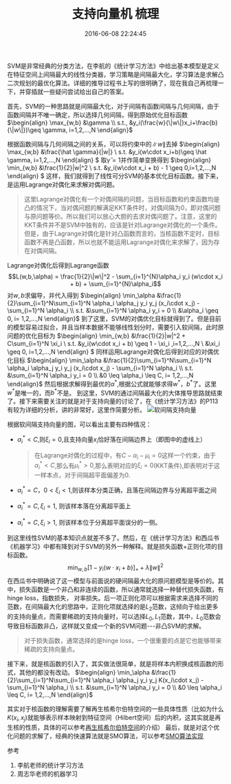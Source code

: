 ﻿---
title: 支持向量机 梳理
date: 2016-06-08 22:24:45
categories: [Machine Learning]
tag: [Machine Learning]
description:
---

SVM是非常经典的分类方法，在李航的《统计学习方法》中给出基本模型是定义在特征空间上间隔最大的线性分类器，学习策略是间隔最大化，学习算法是求解凸二次规划的最优化算法。详细的推导过程书上写的很明确了，现在我自己再梳理一下，并穿插就一些疑问尝试给出自己的答案。

<!--more-->

首先，SVM的一种思路就是间隔最大化，对于间隔有函数间隔与几何间隔，由于函数间隔并不唯一确定，所以选择几何间隔，得到原始优化目标函数
$\begin{align}
\max_{w,b} &\gamma \\
s.t., &y_i(\frac{w}{\|w\|}x_i+\frac{b}{\|w\|})\geq \gamma, i=1,2,...,N
\end{align}$

根据函数间隔与几何间隔之间的关系，可以将约束中的$\|w\|$去掉
$\begin{align}
\max_{w,b} &\frac{\hat \gamma}{\|w\|} \\
s.t. &y_i(w\cdot x_i+b)\geq \hat \gamma, i=1,2,...,N
\end{align}
$
取$\hat \gamma = 1$并作简单变换得到
$\begin{align}
\min_{w,b} &\frac{1}{2}\|w\|^2 \\
s.t. &y_i(w\cdot x_i + b) - 1 \geq 0,i=1,2,...,N
\end{align}
$
这样，我们就得到了线性可分SVM的基本优化目标函数。接下来，是运用Lagrange对偶化来求解对偶问题。
> 这里Lagrange对偶化有一个对偶间隔的问题，当目标函数和约束函数均是凸的情况下，当对偶问题的解满足KKT条件时，对偶间隔为0，即对偶问题与原问题等价。所以我们可以放心大胆的去求对偶问题了。注意，这里的KKT条件并不是SVM中独有的，应该是针对Lagrange对偶化的一个条件。但是，由于Lagrange对偶化是针对凸函数而言的，当核函数不定时，目标函数不再是凸函数，所以也就不能运用Lagrange对偶化来求解了，因为存在对偶间隔。

Lagrange对偶化后得到Lagrange函数
$$L(w,b,\alpha) = \frac{1}{2}\|w\|^2 - \sum_{i=1}^{N}\alpha_i y_i (w\cdot x_i + b) + \sum_{i=1}^{N}\alpha_i$$
对$w,b$求偏导，并代入得到
$\begin{align}
\min_\alpha &\frac{1}{2}\sum_{i=1}^N\sum_{i=1}^N \alpha_i \alpha_j y_i y_j (x_i\cdot x_j) - \sum_{i=1}^N \alpha_i \\
s.t. &\sum_{i=1}^N \alpha_i y_i = 0 \\
&\alpha_i \geq 0, i= 1,2,...,N
\end{align}$
到了这里，SVM的对偶优化目标就得到了。但是目前的模型容易过拟合，并且当样本数据不能够线性划分时，需要引入软间隔，此时原问题的优化目标为
$\begin{align}
\min_{w,b} &\frac{1}{2}\|w\|^2 + C\sum_{i=1}^N \xi_i \\
s.t. &y_i(w\cdot x_i + b) \geq 1 - \xi_i ,i=1,2,...,N \\
&\xi_i \geq 0, i=1,2,...,N
\end{align}
$
同样运用Lagrange对偶化后得到对应的对偶优化目标
$\begin{align}
\min_\alpha &\frac{1}{2}\sum_{i=1}^N\sum_{i=1}^N \alpha_i \alpha_j y_i y_j (x_i\cdot x_j) - \sum_{i=1}^N \alpha_i \\
s.t. &\sum_{i=1}^N \alpha_i y_i = 0 \\
&0 \leq \alpha_i \leq C, i= 1,2,...,N
\end{align}$
然后根据求解得到最优的$\alpha^*$,根据公式就能够求得$w^*，b^*$了。这里$w^*$是唯一的，而$b^*$不是。
到这里，SVM的通过间隔最大化的大体推导思路就结束了。接下来需要关注的就是对于支持向量的讨论了，在《统计学习方法》的P113有较为详细的分析，讲的非常好，这里作简要分析。
![软间隔支持向量](/img/blog/svm/svm_sv.png)

根据软间隔支持向量的图，可以看出主要有四种情况：

- $\alpha_i^* \lt C$,则$\xi_i = 0$,且支持向量$x_i$恰好落在间隔边界上（即图中的虚线上）
    >在Lagrange对偶化的过程中，有$C-\alpha_i-\mu_i = 0$这样一个约束，由于$\alpha_i^* < C$,那么有$\mu_i^* > 0$,那么表明对应的$\xi_i = 0$(KKT条件),即表明对于这一样本点，对于间隔超平面偏差为0.

- $\alpha_i^* = C， 0 <\xi_i< 1$,则该样本分类正确，且落在间隔边界与分离超平面之间
- $\alpha_i^* = C, \xi_i = 1$, 则该样本落在分离超平面上
- $\alpha_i^* = C, \xi_i > 1$, 则该样本位于分离超平面误分的一侧。

到这里线性SVM的基本知识点就差不多了。然后，在《统计学习方法》和西瓜书《机器学习》中都有降到对于SVM的另外一种解释。就是损失函数+正则化项的目标函数。
$$\min_{w,b} [1-y_i(w\cdot x_i + b)]_+ + \lambda \|w\|^2$$
在西瓜书中明确说了这一模型与前面说的硬间隔最大化的原问题模型是等价的。其中，损失函数是一个非凸和非连续的函数，所以通常就选择一种替代损失函数，有hinge loss，指数损失， 对率损失。后一项正则化项可以根据需求来选择不同的范数，在间隔最大化的思路中，正则化项就选择的是$L_2$范数，这倾向于给出更多的支持向量点，而需要稀疏的支持向量时，可以选择$L_0, L_1$范数，其中，$L_0$范数会导致目标函数非凸，这样就又变成一个新的SVM问题---非凸SVM的求解。 
> 对于损失函数，通常选择的是hinge loss，一个很重要的点是它也能够带来稀疏的支持向量点。

接下来，就是核函数的引入了，其实做法很简单，就是将样本内积换成核函数的形式，其他的都没有改动。
$\begin{align}
\min_\alpha &\frac{1}{2}\sum_{i=1}^N\sum_{i=1}^N \alpha_i \alpha_j y_i y_j K(x_i\cdot x_j) - \sum_{i=1}^N \alpha_i \\
s.t. &\sum_{i=1}^N \alpha_i y_i = 0 \\
&0 \leq \alpha_i \leq C, i= 1,2,...,N
\end{align}$

其实对于核函数的理解需要了解再生核希尔伯特空间的一些具体性质（比如为什么$K(x_i, x_j)$就能够表示样本映射到特征空间（Hilbert空间）后的内积，这其实就是再生核的性质，具体的可以参考[再生核希尔伯特空间](http://heimingx.cn/2016/05/24/reproducing-kernel-hilbert-spaces/)的介绍）
最后，就是对这个优化问题的求解了，经典的快速算法就是SMO算法，可以参考[SMO算法实现](http://heimingx.cn/2016/05/01/smo-algorithm/)

参考
1. 李航老师的统计学习方法
2. 周志华老师的机器学习
